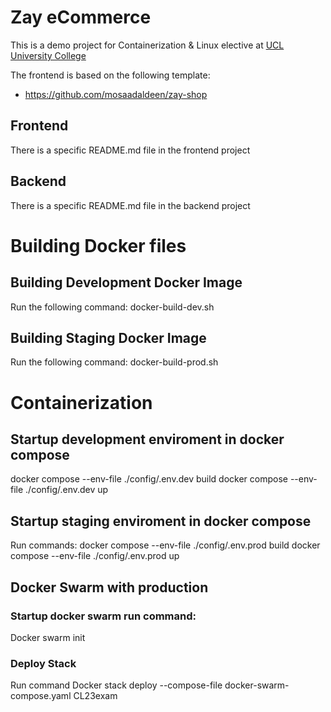 # Zay eCommerce

This is a demo project for Containerization & Linux elective at [UCL University College](https://ucl.dk)

The frontend is based on the following template:

* https://github.com/mosaadaldeen/zay-shop

## Frontend

There is a specific README.md file in the frontend project

## Backend

There is a specific README.md file in the backend project

# Building Docker files
## Building Development Docker Image
Run the following command:
docker-build-dev.sh

## Building Staging Docker Image
Run the following command:
docker-build-prod.sh

# Containerization

## Startup development enviroment in docker compose
docker compose --env-file ./config/.env.dev build
docker compose --env-file ./config/.env.dev up

## Startup staging enviroment in docker compose
Run commands:
docker compose --env-file ./config/.env.prod build
docker compose --env-file ./config/.env.prod up

## Docker Swarm with production
### Startup docker swarm run command:
Docker swarm init

### Deploy Stack 
Run command
Docker stack deploy --compose-file docker-swarm-compose.yaml CL23exam
